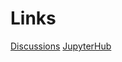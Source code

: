 # Links

[Discussions](https://github.com/summerinterns-2024/summer2024/discussions)
[JupyterHub](https://fish.opensci.live/)
